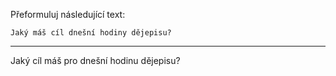 Přeformuluj následující text:

```
Jaký máš cíl dnešní hodiny dějepisu?
```

---

<!-- chatcmpl-748xkT03L1IkoFx03X8U9Ykff59og -->

Jaký cíl máš pro dnešní hodinu dějepisu?